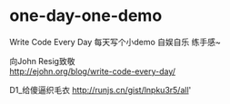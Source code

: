 # one-day-one-demo
Write Code Every Day
每天写个小demo 自娱自乐 练手感~ 

向John Resig致敬  
http://ejohn.org/blog/write-code-every-day/

D1_给傻逼织毛衣  http://runjs.cn/gist/lnpku3r5/all'
